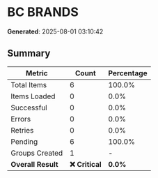 # BC BRANDS
**Generated**: 2025-08-01 03:10:42

## Summary

| Metric | Count | Percentage |
|--------|-------|------------|
| Total Items | 6 | 100.0% |
| Items Loaded | 0 | 0.0% |
| Successful | 0 | 0.0% |
| Errors | 0 | 0.0% |
| Retries | 0 | 0.0% |
| Pending | 6 | 100.0% |
| Groups Created | 1 | - |
| **Overall Result** | **❌ Critical** | **0.0%** |
